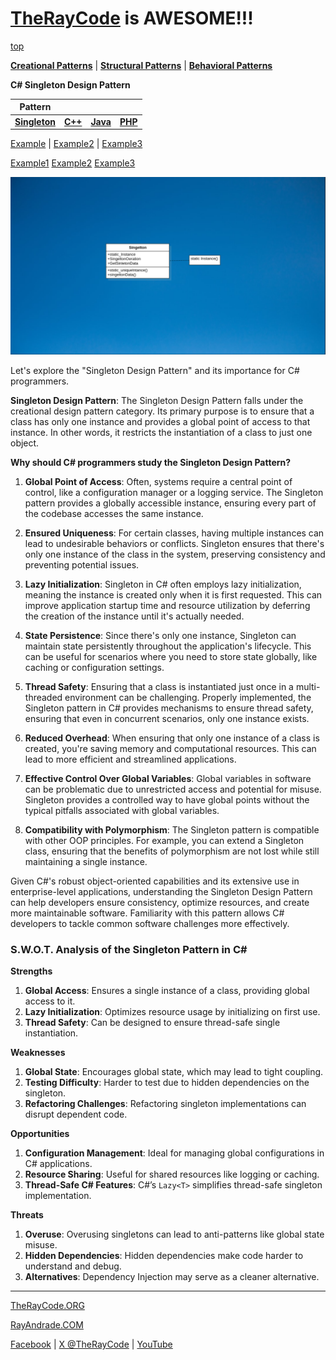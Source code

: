 # [TheRayCode](../../../README.md) is AWESOME!!!

[top](../README.md)

**[Creational Patterns](../README.md)** | **[Structural Patterns](../../Structural/README.md)** | **[Behavioral Patterns](../../Behavioral/README.md)**

**C# Singleton Design Pattern**

|Pattern|   |   |   |
|---|---|---|---|
|  [**Singleton**](README.md) | [**C++**](../../../CPP/Creational/Singleton/README.md) | [**Java**](../../../Java/Creational/Singleton/README.md) | [**PHP**](../../../PHP/Creational/Singleton/README.md) |

[Example](Example/README.md) | [Example2](Example2/README.md) | [Example3](Example3/README.md)

[Example1](Example1/README.md) [Example2](Example2/README.md) [Example3](Example3/README.md)

![UML](s_00000.png)


Let's explore the "Singleton Design Pattern" and its importance for C# programmers.

**Singleton Design Pattern**:
The Singleton Design Pattern falls under the creational design pattern category. Its primary purpose is to ensure that a class has only one instance and provides a global point of access to that instance. In other words, it restricts the instantiation of a class to just one object.

**Why should C# programmers study the Singleton Design Pattern?**

1. **Global Point of Access**: Often, systems require a central point of control, like a configuration manager or a logging service. The Singleton pattern provides a globally accessible instance, ensuring every part of the codebase accesses the same instance.

2. **Ensured Uniqueness**: For certain classes, having multiple instances can lead to undesirable behaviors or conflicts. Singleton ensures that there's only one instance of the class in the system, preserving consistency and preventing potential issues.

3. **Lazy Initialization**: Singleton in C# often employs lazy initialization, meaning the instance is created only when it is first requested. This can improve application startup time and resource utilization by deferring the creation of the instance until it's actually needed.

4. **State Persistence**: Since there's only one instance, Singleton can maintain state persistently throughout the application's lifecycle. This can be useful for scenarios where you need to store state globally, like caching or configuration settings.

5. **Thread Safety**: Ensuring that a class is instantiated just once in a multi-threaded environment can be challenging. Properly implemented, the Singleton pattern in C# provides mechanisms to ensure thread safety, ensuring that even in concurrent scenarios, only one instance exists.

6. **Reduced Overhead**: When ensuring that only one instance of a class is created, you're saving memory and computational resources. This can lead to more efficient and streamlined applications.

7. **Effective Control Over Global Variables**: Global variables in software can be problematic due to unrestricted access and potential for misuse. Singleton provides a controlled way to have global points without the typical pitfalls associated with global variables.

8. **Compatibility with Polymorphism**: The Singleton pattern is compatible with other OOP principles. For example, you can extend a Singleton class, ensuring that the benefits of polymorphism are not lost while still maintaining a single instance.

Given C#'s robust object-oriented capabilities and its extensive use in enterprise-level applications, understanding the Singleton Design Pattern can help developers ensure consistency, optimize resources, and create more maintainable software. Familiarity with this pattern allows C# developers to tackle common software challenges more effectively.

### **S.W.O.T. Analysis of the Singleton Pattern in C#**

**Strengths**  
1. **Global Access**: Ensures a single instance of a class, providing global access to it.  
2. **Lazy Initialization**: Optimizes resource usage by initializing on first use.  
3. **Thread Safety**: Can be designed to ensure thread-safe single instantiation.

**Weaknesses**  
1. **Global State**: Encourages global state, which may lead to tight coupling.  
2. **Testing Difficulty**: Harder to test due to hidden dependencies on the singleton.  
3. **Refactoring Challenges**: Refactoring singleton implementations can disrupt dependent code.

**Opportunities**  
1. **Configuration Management**: Ideal for managing global configurations in C# applications.  
2. **Resource Sharing**: Useful for shared resources like logging or caching.  
3. **Thread-Safe C# Features**: C#’s `Lazy<T>` simplifies thread-safe singleton implementation.

**Threats**  
1. **Overuse**: Overusing singletons can lead to anti-patterns like global state misuse.  
2. **Hidden Dependencies**: Hidden dependencies make code harder to understand and debug.  
3. **Alternatives**: Dependency Injection may serve as a cleaner alternative.

---


[TheRayCode.ORG](https://www.TheRayCode.org)

[RayAndrade.COM](https://www.RayAndrade.com)

[Facebook](https://www.facebook.com/TheRayCode/) | [X @TheRayCode](https://www.x.com/TheRayCode/) | [YouTube](https://www.youtube.com/TheRayCode/)
